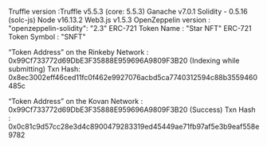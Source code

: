 Truffle version :Truffle v5.5.3 (core: 5.5.3)
                 Ganache v7.0.1
                 Solidity - 0.5.16 (solc-js)
                 Node v16.13.2
                 Web3.js v1.5.3
OpenZeppelin version : "openzeppelin-solidity": "2.3"
ERC-721 Token Name : "Star NFT"
ERC-721 Token Symbol : "SNFT"

“Token Address” on the Rinkeby Network : 0x99Cf733772d69DbE3F35888E959696A9809F3B20 (Indexing while submitting)
       Txn Hash: 0x8ec3002eff46ced11fc0f462e9927076acbd5ca7740312594c88b3559460485c 
                               
“Token Address” on the Kovan Network : 0x99Cf733772d69DbE3F35888E959696A9809F3B20 (Success)
       Txn Hash : 0x0c81c9d57cc28e3d4c8900479283319ed45449ae71fb97af5e3b9eaf558e9782
